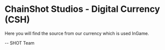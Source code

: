 # ChainShot Studios - Digital Currency (CSH)

Here you will find the source from our currency which is used InGame.

-- SHOT Team

